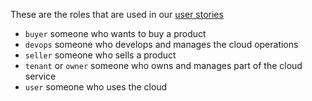 These are the roles that are used in our [user stories](https://github.com/richardschneider/ecom/issues?utf8=%E2%9C%93&q=label%3Astory+)

- `buyer` someone who wants to buy a product
- `devops` someone who develops and manages the cloud operations
- `seller` someone who sells a product
- `tenant` or `owner` someone who owns and manages part of the cloud service
- `user` someone who uses the cloud